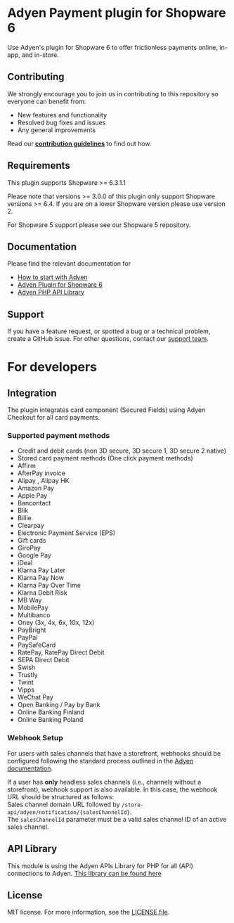 # Adyen Payment plugin for Shopware 6
Use Adyen's plugin for Shopware 6 to offer frictionless payments online, in-app, and in-store.

## Contributing
We strongly encourage you to join us in contributing to this repository so everyone can benefit from:
* New features and functionality
* Resolved bug fixes and issues
* Any general improvements

Read our [**contribution guidelines**](https://github.com/Adyen/.github/blob/main/CONTRIBUTING.md) to find out how.

## Requirements
This plugin supports Shopware >= 6.3.1.1

Please note that versions >= 3.0.0 of this plugin only support Shopware versions >= 6.4. If you are on a lower Shopware version please use version 2.

For Shopware 5 support please see our Shopware 5 repository.

## Documentation
Please find the relevant documentation for
 - [How to start with Adyen](https://www.adyen.com/get-started)
 - [Adyen Plugin for Shopware 6](https://docs.adyen.com/plugins/shopware-6)
 - [Adyen PHP API Library](https://docs.adyen.com/development-resources/libraries#php)

## Support
If you have a feature request, or spotted a bug or a technical problem, create a GitHub issue. For other questions, 
contact our [support team](https://support.adyen.com/hc/en-us/requests/new?ticket_form_id=360000705420).

# For developers

## Integration
The plugin integrates card component (Secured Fields) using Adyen Checkout for all card payments.

### Supported payment methods
 - Credit and debit cards (non 3D secure, 3D secure 1, 3D secure 2 native)
 - Stored card payment methods (One click payment methods)
 - Affirm
 - AfterPay invoice
 - Alipay , Alipay HK
 - Amazon Pay
 - Apple Pay
 - Bancontact
 - Blik
 - Billie
 - Clearpay
 - Electronic Payment Service (EPS)
 - Gift cards
 - GiroPay
 - Google Pay
 - iDeal
 - Klarna Pay Later
 - Klarna Pay Now
 - Klarna Pay Over Time
 - Klarna Debit Risk
 - MB Way
 - MobilePay
 - Multibanco
 - Oney (3x, 4x, 6x, 10x, 12x)
 - PayBright
 - PayPal
 - PaySafeCard
 - RatePay, RatePay Direct Debit
 - SEPA Direct Debit
 - Swish
 - Trustly
 - Twint
 - Vipps
 - WeChat Pay
 - Open Banking / Pay by Bank
 - Online Banking Finland
 - Online Banking Poland

### Webhook Setup
For users with sales channels that have a storefront,
webhooks should be configured following the standard process outlined
in the [Adyen documentation](https://docs.adyen.com/plugins/shopware-6/#set-up-webhooks).

If a user has **only** headless sales channels (i.e., channels without a storefront),
webhook support is also available.
In this case, the webhook URL should be structured as follows:  
Sales channel domain URL followed by `/store-api/adyen/notification/{salesChannelId}`.  
The `salesChannelId` parameter must be a valid sales channel ID of an active sales channel.

## API Library
This module is using the Adyen APIs Library for PHP for all (API) connections to Adyen.
<a href="https://github.com/Adyen/adyen-php-api-library" target="_blank">This library can be found here</a>

## License
MIT license. For more information, see the [LICENSE file](LICENSE).
